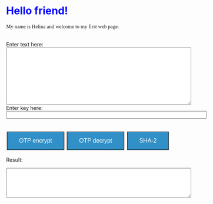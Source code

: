 <html>
<head>
<style>
.button {
    background-color: #3090C7;
    border: 1px solid #000000;
    color: white;
    padding: 15px 32px;
    text-align: center;
    text-decoration: none;
    display: inline-block;
    font-size: 16px;
    margin: 4px 2px;
    cursor: pointer;
}
</style>
</head>
    
      
<body>
<h1 style="color:blue;">Hello friend!</h1>

<p size="6" style="font-family:Comic Sans MS;"> My name is Helina and welcome to my first web page.</p>
<br>
Enter text here:
<br>
<textarea rows="10" cols="60" id="myTextarea">
</textarea><br>
Enter key here: 
<br>
<input type="text" name="text" id="key" size="65" />
<br>
<br>

<button class ="button" id="OTP1">OTP encrypt</button>
<button  class ="button" id="OTP2">OTP decrypt</button>
<button class ="button" id="Sha">SHA-2</button>
<br>

Result: <br>
<textarea rows="5" cols="60" id="result">
</textarea><br>

<script type="text/javascript">

    function SHA512(str) {
        function int64(msint_32, lsint_32) {
            this.highOrder = msint_32;
            this.lowOrder = lsint_32;
        }

        var H = [new int64(0x6a09e667, 0xf3bcc908), new int64(0xbb67ae85, 0x84caa73b),
            new int64(0x3c6ef372, 0xfe94f82b), new int64(0xa54ff53a, 0x5f1d36f1),
            new int64(0x510e527f, 0xade682d1), new int64(0x9b05688c, 0x2b3e6c1f),
            new int64(0x1f83d9ab, 0xfb41bd6b), new int64(0x5be0cd19, 0x137e2179)];

        var K = [new int64(0x428a2f98, 0xd728ae22), new int64(0x71374491, 0x23ef65cd),
            new int64(0xb5c0fbcf, 0xec4d3b2f), new int64(0xe9b5dba5, 0x8189dbbc),
            new int64(0x3956c25b, 0xf348b538), new int64(0x59f111f1, 0xb605d019),
            new int64(0x923f82a4, 0xaf194f9b), new int64(0xab1c5ed5, 0xda6d8118),
            new int64(0xd807aa98, 0xa3030242), new int64(0x12835b01, 0x45706fbe),
            new int64(0x243185be, 0x4ee4b28c), new int64(0x550c7dc3, 0xd5ffb4e2),
            new int64(0x72be5d74, 0xf27b896f), new int64(0x80deb1fe, 0x3b1696b1),
            new int64(0x9bdc06a7, 0x25c71235), new int64(0xc19bf174, 0xcf692694),
            new int64(0xe49b69c1, 0x9ef14ad2), new int64(0xefbe4786, 0x384f25e3),
            new int64(0x0fc19dc6, 0x8b8cd5b5), new int64(0x240ca1cc, 0x77ac9c65),
            new int64(0x2de92c6f, 0x592b0275), new int64(0x4a7484aa, 0x6ea6e483),
            new int64(0x5cb0a9dc, 0xbd41fbd4), new int64(0x76f988da, 0x831153b5),
            new int64(0x983e5152, 0xee66dfab), new int64(0xa831c66d, 0x2db43210),
            new int64(0xb00327c8, 0x98fb213f), new int64(0xbf597fc7, 0xbeef0ee4),
            new int64(0xc6e00bf3, 0x3da88fc2), new int64(0xd5a79147, 0x930aa725),
            new int64(0x06ca6351, 0xe003826f), new int64(0x14292967, 0x0a0e6e70),
            new int64(0x27b70a85, 0x46d22ffc), new int64(0x2e1b2138, 0x5c26c926),
            new int64(0x4d2c6dfc, 0x5ac42aed), new int64(0x53380d13, 0x9d95b3df),
            new int64(0x650a7354, 0x8baf63de), new int64(0x766a0abb, 0x3c77b2a8),
            new int64(0x81c2c92e, 0x47edaee6), new int64(0x92722c85, 0x1482353b),
            new int64(0xa2bfe8a1, 0x4cf10364), new int64(0xa81a664b, 0xbc423001),
            new int64(0xc24b8b70, 0xd0f89791), new int64(0xc76c51a3, 0x0654be30),
            new int64(0xd192e819, 0xd6ef5218), new int64(0xd6990624, 0x5565a910),
            new int64(0xf40e3585, 0x5771202a), new int64(0x106aa070, 0x32bbd1b8),
            new int64(0x19a4c116, 0xb8d2d0c8), new int64(0x1e376c08, 0x5141ab53),
            new int64(0x2748774c, 0xdf8eeb99), new int64(0x34b0bcb5, 0xe19b48a8),
            new int64(0x391c0cb3, 0xc5c95a63), new int64(0x4ed8aa4a, 0xe3418acb),
            new int64(0x5b9cca4f, 0x7763e373), new int64(0x682e6ff3, 0xd6b2b8a3),
            new int64(0x748f82ee, 0x5defb2fc), new int64(0x78a5636f, 0x43172f60),
            new int64(0x84c87814, 0xa1f0ab72), new int64(0x8cc70208, 0x1a6439ec),
            new int64(0x90befffa, 0x23631e28), new int64(0xa4506ceb, 0xde82bde9),
            new int64(0xbef9a3f7, 0xb2c67915), new int64(0xc67178f2, 0xe372532b),
            new int64(0xca273ece, 0xea26619c), new int64(0xd186b8c7, 0x21c0c207),
            new int64(0xeada7dd6, 0xcde0eb1e), new int64(0xf57d4f7f, 0xee6ed178),
            new int64(0x06f067aa, 0x72176fba), new int64(0x0a637dc5, 0xa2c898a6),
            new int64(0x113f9804, 0xbef90dae), new int64(0x1b710b35, 0x131c471b),
            new int64(0x28db77f5, 0x23047d84), new int64(0x32caab7b, 0x40c72493),
            new int64(0x3c9ebe0a, 0x15c9bebc), new int64(0x431d67c4, 0x9c100d4c),
            new int64(0x4cc5d4be, 0xcb3e42b6), new int64(0x597f299c, 0xfc657e2a),
            new int64(0x5fcb6fab, 0x3ad6faec), new int64(0x6c44198c, 0x4a475817)];

        var W = new Array(64);
        var a, b, c, d, e, f, g, h, i, j;
        var T1, T2;
        var charsize = 8;

        function utf8_encode(str) {
            return unescape(encodeURIComponent(str));
        }

        function str2binb(str) {
            var bin = [];
            var mask = (1 << charsize) - 1;
            var len = str.length * charsize;

            for (var i = 0; i < len; i += charsize) {
                bin[i >> 5] |= (str.charCodeAt(i / charsize) & mask) << (32 - charsize - (i % 32));
            }

            return bin;
        }

        function binb2hex(binarray) {
            var hex_tab = "0123456789abcdef";
            var str = "";
            var length = binarray.length * 4;
            var srcByte;

            for (var i = 0; i < length; i += 1) {
                srcByte = binarray[i >> 2] >> ((3 - (i % 4)) * 8);
                str += hex_tab.charAt((srcByte >> 4) & 0xF) + hex_tab.charAt(srcByte & 0xF);
            }

            return str;
        }

        function safe_add_2(x, y) {
            var lsw, msw, lowOrder, highOrder;

            lsw = (x.lowOrder & 0xFFFF) + (y.lowOrder & 0xFFFF);
            msw = (x.lowOrder >>> 16) + (y.lowOrder >>> 16) + (lsw >>> 16);
            lowOrder = ((msw & 0xFFFF) << 16) | (lsw & 0xFFFF);

            lsw = (x.highOrder & 0xFFFF) + (y.highOrder & 0xFFFF) + (msw >>> 16);
            msw = (x.highOrder >>> 16) + (y.highOrder >>> 16) + (lsw >>> 16);
            highOrder = ((msw & 0xFFFF) << 16) | (lsw & 0xFFFF);

            return new int64(highOrder, lowOrder);
        }

        function safe_add_4(a, b, c, d) {
            var lsw, msw, lowOrder, highOrder;

            lsw = (a.lowOrder & 0xFFFF) + (b.lowOrder & 0xFFFF) + (c.lowOrder & 0xFFFF) + (d.lowOrder & 0xFFFF);
            msw = (a.lowOrder >>> 16) + (b.lowOrder >>> 16) + (c.lowOrder >>> 16) + (d.lowOrder >>> 16) + (lsw >>> 16);
            lowOrder = ((msw & 0xFFFF) << 16) | (lsw & 0xFFFF);

            lsw = (a.highOrder & 0xFFFF) + (b.highOrder & 0xFFFF) + (c.highOrder & 0xFFFF) + (d.highOrder & 0xFFFF) + (msw >>> 16);
            msw = (a.highOrder >>> 16) + (b.highOrder >>> 16) + (c.highOrder >>> 16) + (d.highOrder >>> 16) + (lsw >>> 16);
            highOrder = ((msw & 0xFFFF) << 16) | (lsw & 0xFFFF);

            return new int64(highOrder, lowOrder);
        }

        function safe_add_5(a, b, c, d, e) {
            var lsw, msw, lowOrder, highOrder;

            lsw = (a.lowOrder & 0xFFFF) + (b.lowOrder & 0xFFFF) + (c.lowOrder & 0xFFFF) + (d.lowOrder & 0xFFFF) + (e.lowOrder & 0xFFFF);
            msw = (a.lowOrder >>> 16) + (b.lowOrder >>> 16) + (c.lowOrder >>> 16) + (d.lowOrder >>> 16) + (e.lowOrder >>> 16) + (lsw >>> 16);
            lowOrder = ((msw & 0xFFFF) << 16) | (lsw & 0xFFFF);

            lsw = (a.highOrder & 0xFFFF) + (b.highOrder & 0xFFFF) + (c.highOrder & 0xFFFF) + (d.highOrder & 0xFFFF) + (e.highOrder & 0xFFFF) + (msw >>> 16);
            msw = (a.highOrder >>> 16) + (b.highOrder >>> 16) + (c.highOrder >>> 16) + (d.highOrder >>> 16) + (e.highOrder >>> 16) + (lsw >>> 16);
            highOrder = ((msw & 0xFFFF) << 16) | (lsw & 0xFFFF);

            return new int64(highOrder, lowOrder);
        }

        function maj(x, y, z) {
            return new int64(
                (x.highOrder & y.highOrder) ^ (x.highOrder & z.highOrder) ^ (y.highOrder & z.highOrder),
                (x.lowOrder & y.lowOrder) ^ (x.lowOrder & z.lowOrder) ^ (y.lowOrder & z.lowOrder)
            );
        }

        function ch(x, y, z) {
            return new int64(
                (x.highOrder & y.highOrder) ^ (~x.highOrder & z.highOrder),
                (x.lowOrder & y.lowOrder) ^ (~x.lowOrder & z.lowOrder)
            );
        }

        function rotr(x, n) {
            if (n <= 32) {
                return new int64(
                    (x.highOrder >>> n) | (x.lowOrder << (32 - n)),
                    (x.lowOrder >>> n) | (x.highOrder << (32 - n))
                );
            } else {
                return new int64(
                    (x.lowOrder >>> n) | (x.highOrder << (32 - n)),
                    (x.highOrder >>> n) | (x.lowOrder << (32 - n))
                );
            }
        }

        function sigma0(x) {
            var rotr28 = rotr(x, 28);
            var rotr34 = rotr(x, 34);
            var rotr39 = rotr(x, 39);

            return new int64(
                rotr28.highOrder ^ rotr34.highOrder ^ rotr39.highOrder,
                rotr28.lowOrder ^ rotr34.lowOrder ^ rotr39.lowOrder
            );
        }

        function sigma1(x) {
            var rotr14 = rotr(x, 14);
            var rotr18 = rotr(x, 18);
            var rotr41 = rotr(x, 41);

            return new int64(
                rotr14.highOrder ^ rotr18.highOrder ^ rotr41.highOrder,
                rotr14.lowOrder ^ rotr18.lowOrder ^ rotr41.lowOrder
            );
        }

        function gamma0(x) {
            var rotr1 = rotr(x, 1), rotr8 = rotr(x, 8), shr7 = shr(x, 7);

            return new int64(
                rotr1.highOrder ^ rotr8.highOrder ^ shr7.highOrder,
                rotr1.lowOrder ^ rotr8.lowOrder ^ shr7.lowOrder
            );
        }

        function gamma1(x) {
            var rotr19 = rotr(x, 19);
            var rotr61 = rotr(x, 61);
            var shr6 = shr(x, 6);

            return new int64(
                rotr19.highOrder ^ rotr61.highOrder ^ shr6.highOrder,
                rotr19.lowOrder ^ rotr61.lowOrder ^ shr6.lowOrder
            );
        }

        function shr(x, n) {
            if (n <= 32) {
                return new int64(
                    x.highOrder >>> n,
                    x.lowOrder >>> n | (x.highOrder << (32 - n))
                );
            } else {
                return new int64(
                    0,
                    x.highOrder << (32 - n)
                );
            }
        }

        str = utf8_encode(str);
        strlen = str.length*charsize;
        str = str2binb(str);

        str[strlen >> 5] |= 0x80 << (24 - strlen % 32);
        str[(((strlen + 128) >> 10) << 5) + 31] = strlen;

        for (var i = 0; i < str.length; i += 32) {
            a = H[0];
            b = H[1];
            c = H[2];
            d = H[3];
            e = H[4];
            f = H[5];
            g = H[6];
            h = H[7];

            for (var j = 0; j < 80; j++) {
                if (j < 16) {
                    W[j] = new int64(str[j*2 + i], str[j*2 + i + 1]);
                } else {
                    W[j] = safe_add_4(gamma1(W[j - 2]), W[j - 7], gamma0(W[j - 15]), W[j - 16]);
                }

                T1 = safe_add_5(h, sigma1(e), ch(e, f, g), K[j], W[j]);
                T2 = safe_add_2(sigma0(a), maj(a, b, c));
                h = g;
                g = f;
                f = e;
                e = safe_add_2(d, T1);
                d = c;
                c = b;
                b = a;
                a = safe_add_2(T1, T2);
            }

            H[0] = safe_add_2(a, H[0]);
            H[1] = safe_add_2(b, H[1]);
            H[2] = safe_add_2(c, H[2]);
            H[3] = safe_add_2(d, H[3]);
            H[4] = safe_add_2(e, H[4]);
            H[5] = safe_add_2(f, H[5]);
            H[6] = safe_add_2(g, H[6]);
            H[7] = safe_add_2(h, H[7]);
        }

        var binarray = [];
        for (var i = 0; i < H.length; i++) {
            binarray.push(H[i].highOrder);
            binarray.push(H[i].lowOrder);
        }
        return binb2hex(binarray);
    }

    // register onclick events for Encrypt button
    document.getElementById('Sha').onclick = function() {
        var txt_string = document.getElementById('myTextarea').value;    // gets data from input text

// encrypts data and adds it in result element
        document.getElementById('result').value = SHA512(txt_string);
        return false;
    }
</script>

<script type="text/javascript">

    function OneTimePad(encdec, text, key)
    {
        var pad, i, out, c, uc;

        pad = "";
        key = key.toUpperCase();
        for (i = 0; i < key.length; i ++)
        {
            c = key.charAt(i)
            if (c >= 'A' && c <= 'Z')
            {
                pad += c;
            }
        }

        out = "";
        for (i = 0; i < text.length; i ++)
        {
            c = text.charAt(i);
            uc = ' ';
            if (c >= 'A' && c <= 'Z')
            {
                uc = 'A';
            }
            if (c >= 'a' && c <= 'z')
            {
                uc = 'a';
            }
            if (uc != ' ')
            {
                if (pad.length == 0)
                {
                    pad = "AAAAAAAA";
                }
                c = c.charCodeAt(0) - uc.charCodeAt(0) + (encdec * (pad.charCodeAt(0) - 'A'.charCodeAt(0)));
                c = (c + 26) % 26;
                c = String.fromCharCode(uc.charCodeAt(0) + c + encdec);
                pad = pad.slice(1, pad.length);
            }
            out += c;
        }

        return out;
    }

    // register onclick events for Encrypt button
    document.getElementById('OTP1').onclick = function() {
        var text = document.getElementById('myTextarea').value; 
        var key = document.getElementById('key').value;
        var encdec = 1

        document.getElementById('result').value = OneTimePad(encdec, text, key);
        return false;
    }
    document.getElementById('OTP2').onclick = function() {
        var text = document.getElementById('myTextarea').value;   
        var key = document.getElementById('key').value;
        var encdec = -1;
        document.getElementById('result').value = OneTimePad(encdec, text, key);
        return false;
    }

</script>
</body>
</html>
